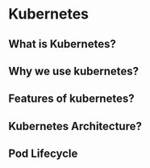 # Kubernetes

## What is Kubernetes?

## Why we use kubernetes?

## Features of kubernetes?

## Kubernetes Architecture?

## Pod Lifecycle

